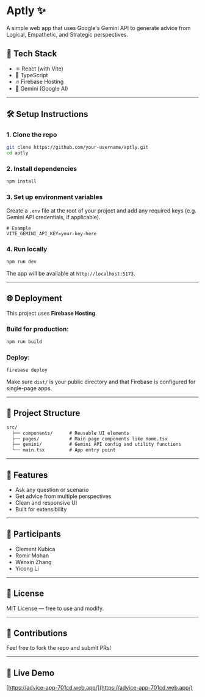 # Aptly ✨  
A simple web app that uses Google's Gemini API to generate advice from Logical, Empathetic, and Strategic perspectives.

## 🚀 Tech Stack
- ⚛️ React (with Vite)
- 📘 TypeScript
- 🔥 Firebase Hosting
- 🤖 Gemini (Google AI)

---

## 🛠️ Setup Instructions

### 1. Clone the repo

```bash
git clone https://github.com/your-username/aptly.git
cd aptly
```

### 2. Install dependencies

```bash
npm install
```

### 3. Set up environment variables

Create a `.env` file at the root of your project and add any required keys (e.g. Gemini API credentials, if applicable).

```env
# Example
VITE_GEMINI_API_KEY=your-key-here
```

### 4. Run locally

```bash
npm run dev
```

The app will be available at `http://localhost:5173`.

---

## 🌐 Deployment

This project uses **Firebase Hosting**.

### Build for production:

```bash
npm run build
```

### Deploy:

```bash
firebase deploy
```

Make sure `dist/` is your public directory and that Firebase is configured for single-page apps.

---

## 📁 Project Structure

```txt
src/
  ├── components/      # Reusable UI elements
  ├── pages/           # Main page components like Home.tsx
  ├── gemini/          # Gemini API config and utility functions
  └── main.tsx         # App entry point
```

---

## 📸 Features
- Ask any question or scenario
- Get advice from multiple perspectives
- Clean and responsive UI
- Built for extensibility

---

## 👥 Participants
- Clement Kubica  
- Romir Mohan  
- Wenxin Zhang  
- Yicong Li

---

## 📄 License
MIT License — free to use and modify.

---

## 🤝 Contributions
Feel free to fork the repo and submit PRs!

---

## 🔗 Live Demo
[https://advice-app-701cd.web.app/](https://advice-app-701cd.web.app/)
